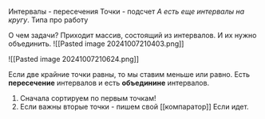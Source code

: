 Интервалы - пересечения
Точки - подсчет
*А есть еще интервалы на кругу*. Типа про работу 


О чем задачи? 
Приходит массив, состоящий из интервалов. И их нужно объединить.
![[Pasted image 20241007210403.png]]

![[Pasted image 20241007210624.png]]

Если две крайние точки равны, то мы ставим меньше или равно.
Есть **пересечение** интервалов и есть **объединине** интервалов.


1) Сначала сортируем по первым точкам!
2) Если важны вторые точки - пишем свой [[компаратор]]
Если идет.
